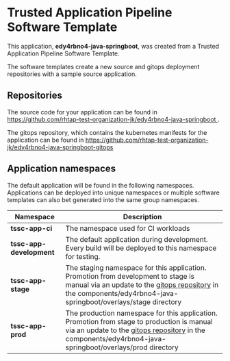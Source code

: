 # Trusted Application Pipeline Software Template

This application, **edy4rbno4-java-springboot**, was created from a Trusted Application Pipeline Software Template.

The software templates create a new source and gitops deployment repositories with a sample source application. 

## Repositories

The source code for your application can be found in [https://github.com/rhtap-test-organization-jk/edy4rbno4-java-springboot ](https://github.com/rhtap-test-organization-jk/edy4rbno4-java-springboot ).
 
The gitops repository, which contains the kubernetes manifests for the application can be found in 
[https://github.com/rhtap-test-organization-jk/edy4rbno4-java-springboot-gitops ](https://github.com/rhtap-test-organization-jk/edy4rbno4-java-springboot-gitops ) 

## Application namespaces 

The default application will be found in the following namespaces. Applications can be deployed into unique namespaces or multiple software templates can also bet generated into the same group namespaces.  

|  Namespace   |  Description   |  
| -------- | -------- |
| **tssc-app-ci** | The namespace used for CI workloads |
| **tssc-app-development** | The default application during development. Every build will be deployed to this namespace for testing. |
| **tssc-app-stage** | The staging namespace for this application. Promotion from development to stage is manual via an update to the [gitops repository](https://github.com/rhtap-test-organization-jk/edy4rbno4-java-springboot-gitops ) in the components/edy4rbno4-java-springboot/overlays/stage directory |
| **tssc-app-prod** | The production namespace for this application. Promotion from stage to production is manual via an update to the [gitops repository](https://github.com/rhtap-test-organization-jk/edy4rbno4-java-springboot-gitops ) in the components/edy4rbno4-java-springboot/overlays/prod directory |